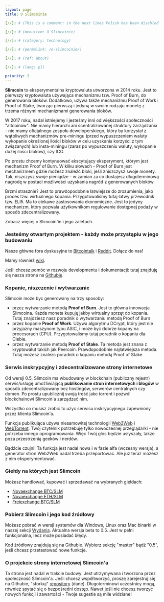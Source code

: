```yaml
---
layout: page
title: O Slimcoinie

[//]: # (This is a comment: in the next lines Polish has been disabled as we don't have a volunteer for the moment)  

[//]: # (menuitem: O Slimcoinie)

[//]: # (category: technology)

[//]: # (permalink: /o-slimcoinie/)

[//]: # (ref: about)

[//]: # (lang: pl)

priority: 2
---
```


**Slimcoin** to eksperymentalna kryptowaluta utworzona w 2014 roku. Jest to pierwszy kryptowaluta używająca mechanizmu tzw. Proof of Burn, do generowania bloków. Dodatkowo, używa także mechanizmu Proof of Work i Proof of Stake, tworząc pierwszą i jedyną w swoim rodzaju monetę z trzema różnymi mechanizmami generowania bloków.

W 2017 roku, nadal istniejemy i jesteśmy inni od większości społeczności "altcoinów". Nie mamy hierarchi ani scentralizowanej struktury zarządzania - nie mamy oficjalnego zespołu deweloperskiego, który by korzystał z wątpliwych mechanizmów pre-miningu (przed wypuszczeniem waluty wykopanie określonej ilości bloków w celu uzyskania korzyści z tym związanych) lub insta-miningu (zaraz po wypuszczeniu waluty, wykopanie dużej ilości bloków), czy ICO.

Po prostu chcemy kontynuować ekscytujący eksperyment, którym jest mechanizm Proof of Burn. W kilku słowach - Proof of Burn jest mechanizmem gdzie możesz znaleźć bloki, jeśli zniszczysz swoje monety. Tak, niszczysz swoje pieniądze - w zamian za co dostajesz długoterminową nagrodę w postaci możliwości uzyskania nagród z generowanych bloków.

Brzmi strasznie? Jest to prawdopodobnie łatwiejsze do zrozumienia, jako proces tzw. wirtualnego kopania. Przygotowaliśmy tutaj łatwy przewodnik tzw. ELI5. Ma to ciekawe zastosowania ekonomiczne.  Jest to jedyny mechanizm, który pozwala użytkownikom regulowanie dostępnej podaży w sposób zdecentralizowany.

Zobacz więcej o Slimcoin'ie i jego zaletach.

### Jesteśmy otwartym projektem - każdy może przystąpiu w jego budowaniu

Nasze główne fora dyskusyjne to [Bitcointalk](https://bitcointalk.org/index.php?topic=1141676.0) i [Reddit](http://reddit.com/r/slimcoin). Dołącz do nas!

Mamy również [wiki](https://github.com/slimcoin-project/Slimcoin/wiki).

Jeśli chcesz pomóc w rozwoju developmentu i dokumentacji: tutaj znajduję się nasza strona na [Githubie](https://github.com/slimcoin-project/).

### Kopanie, niszczenie i wytwarzanie

Slimcoin może byc generowany na trzy sposoby:

* przez wytwarzanie metodą **Proof of Burn**. Jest to główna innowacja Slimcoina. Każda moneta kupuję jakby wirtualny sprzęt do kopania. Tutaj znajdziesz nasz poradnik o wytwarzaniu metodą Proof of Burn
* przez kopanie **Proof of Work**. Używa algorytmu DCrypt, który jest nie przyjazny maszynom typu ASIC, i może być dobrze kopany na procesorach (CPU). Przygotowaliśmy tutaj poradnik o kopaniu dla Ciebie. 
* przez wytwarzanie metodą **Proof of Stake**. Ta metoda jest znana z kryptowalut takich jak Peercoin. Prawdopodobnie najłatwiejsza metoda. Tutaj możesz znalezc poradnik o kopaniu metodą Proof of Stake

### Serwis inskrypcyjny i zdecentralizowane strony internetowe

Od wersji 0.5, Slimcoin ma wbudowany w blockchain (publiczny rejestr) serwis/usługę umożliwiającą **publikowanie stron internetowych i blogów** w sposób zdecentralizowany bez hostingów, serwerów centralnych czy domen. Po prostu upublicznij swoją treść jako torrent i pozwól blockchainowi Slimcoin'a zarządzać nim.

Wszystko co musisz zrobić to użyć serwisu inskrypcyjnego zapewniony przez klienta Slimcoin'a.

Funkcja publikująca używa niesamowitej technologii [Web2Web](https://github.com/elendirx/web2web) i [WebTorrent](https://webtorrent.io/). Twój czytelnik potrzebuję tylko nowoczesnej przeglądarki - nie potrzeba innego oprogramowania. Więc Twój głos będzie usłyszały, także poza przestrzenią geeków i nerdów.

Bądźcie czujni! Ta funkcja jest nadal nowa i w fazie alfa (wczesny wersja), a generator stron Web2Web nadal trzeba przeportować. Ale już teraz możesz z nim eksperymentować.

### Giełdy na których jest Slimcoin

Możesz handlować, kupować i sprzedawać na wybranych giełdach:

* [Novaexchange BTC/SLM](https://novaexchange.com/market/BTC_SLM)
* [Novaexchange ETH/SLM](https://novaexchange.com/market/ETH_SLM)
* [Freiexchange BTC/SLM](https://freiexchange.com/market/SLM/BTC)

### Pobierz Slimcoin i jego kod źródłowy

Możesz pobrać w wersji systemów dla Windows, Linux oraz Mac binarki w naszej sekcji [Wydania](https://github.com/slimcoin-project/Slimcoin/releases). Aktualna wersja beta to 0.5. Jest w pełni funkcjonalna, lecz może posiadać błędy.

Kod źródłowy znajdują się na Githubie. Wybierz sekcję "master" bądź "0.5", jeśli chcesz przetestować nowe funkcje.

### O projekcie strony internetowej Slimcoin'a

Ta strona jest nadal w trakcie budowy. Jest utrzymywana i tworzona przez społeczność Slimcoin'a. Jeśli chcesz współtworzyć, proszę zarejestruj się na Githubie, "sforkuj" [repository](https://github.com/slimcoin-project/slimcoin-project.github.io) (dane). Długoterminowi uczestnicy mogą, również spytać się o bezpośredni dostęp. Nawet jeśli nie chcesz tworzyć nowych funkcji i zawartości - Twoje sugestie są mile widziane!
